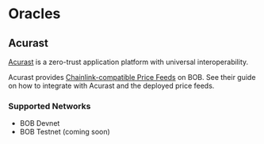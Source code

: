 # Oracles

## Acurast

[Acurast](https://acurast.com/) is a zero-trust application platform with universal interoperability.

Acurast provides [Chainlink-compatible Price Feeds](https://docs.acurast.com/integrations/evm/#chainlink-compatible-price-feeds) on BOB. See their guide on how to integrate with Acurast and the deployed price feeds.

### Supported Networks

- BOB Devnet
- BOB Testnet (coming soon)